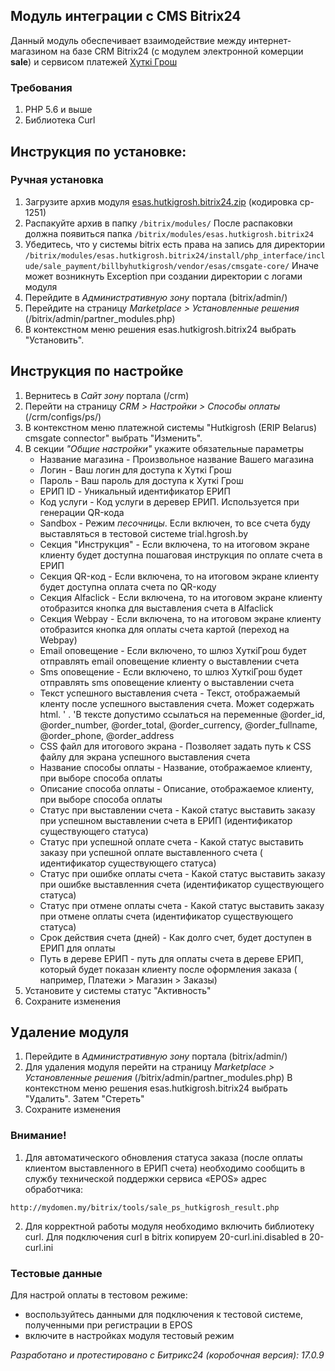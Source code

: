 ## Модуль интеграции с CMS Bitrix24
Данный модуль обеспечивает взаимодействие между интернет-магазином на базе CRM Bitrix24 (с модулем электронной
комерции __sale__) и сервисом платежей [Хуткi Грош](https://hutkigrosh.by)
  
### Требования ###
1. PHP 5.6 и выше
1. Библиотека Curl

## Инструкция по установке:

### Ручная установка
1. Загрузите архив модуля [esas.hutkigrosh.bitrix24.zip](https://bitbucket.org/esasby/cmsgate-bitrix24-hutkigrosh/raw/master/esas.hutkigrosh.bitrix24.zip)
(кодировка cp-1251) 
1. Распакуйте архив в папку 
```/bitrix/modules/```
После распаковки должна появиться папка 
```/bitrix/modules/esas.hutkigrosh.bitrix24```
1. Убедитесь, что у системы bitrix есть права на запись для директории
```/bitrix/modules/esas.hutkigrosh.bitrix24/install/php_interface/include/sale_payment/billbyhutkigrosh/vendor/esas/cmsgate-core/```
Иначе может возникнуть Exception при создании директории с логами модуля
1. Перейдите в _Административную зону_ портала (bitrix/admin/)
1. Перейдите на страницу _Marketplace > Установленные решения_ (/bitrix/admin/partner_modules.php)
1. В контекстном меню решения esas.hutkigrosh.bitrix24 выбрать "Установить".

## Инструкция по настройке
1. Вернитесь в _Сайт зону_ портала (/crm)
2. Перейти на страницу _CRM > Настройки > Способы оплаты_ (/crm/configs/ps/)
3. В контекстном меню платежной системы "Hutkigrosh (ERIP Belarus) cmsgate connector" выбрать "Изменить".
4. В секции _"Общие настройки"_ укажите обязательные параметры
    * Название магазина - Произвольное название Вашего магазина
    * Логин - Ваш логин для доступа к Хуткi Грош
    * Пароль - Ваш пароль для доступа к Хуткi Грош
    * ЕРИП ID - Уникальный идентификатор ЕРИП
    * Код услуги - Код услуги в деревер ЕРИП. Используется при генерации QR-кода
    * Sandbox - Режим *песочницы*. Если включен, то все счета буду выставляться в тестовой системе trial.hgrosh.by
    * Секция "Инструкция" - Если включена, то на итоговом экране клиенту будет доступна пошаговая инструкция по оплате
      счета в ЕРИП
    * Секция QR-код - Если включена, то на итоговом экране клиенту будет доступна оплата счета по QR-коду
    * Секция Alfaclick - Если включена, то на итоговом экране клиенту отобразится кнопка для выставления счета в
      Alfaclick
    * Секция Webpay - Если включена, то на итоговом экране клиенту отобразится кнопка для оплаты счета картой (переход
      на
      Webpay)
   * Email оповещение - Если включено, то шлюз ХуткiГрош будет отправлять email оповещение клиенту о выставлении счета
   * Sms оповещение - Если включено, то шлюз ХуткiГрош будет отправлять sms оповещение клиенту о выставлении счета
   * Текст успешного выставления счета - Текст, отображаемый кленту после успешного выставления счета. Может содержать
     html. ' .
     'В тексте допустимо ссылаться на переменные @order_id, @order_number, @order_total, @order_currency,
     @order_fullname, @order_phone, @order_address
   * CSS файл для итогового экрана - Позволяет задать путь к CSS файлу для экрана успешного выставления счета
   * Название способы оплаты - Название, отображаемое клиенту, при выборе способа оплаты
   * Описание способа оплаты - Описание, отображаемое клиенту, при выборе способа оплаты
   * Статус при выставлении счета - Какой статус выставить заказу при успешном выставлении счета в ЕРИП (идентификатор
     существующего статуса)
   * Статус при успешной оплате счета - Какой статус выставить заказу при успешной оплате выставленного счета (
     идентификатор существующего статуса)
   * Статус при ошибке оплаты счета - Какой статус выставить заказу при ошибке выставленния счета (идентификатор
     существующего статуса)
   * Статус при отмене оплаты счета - Какой статус выставить заказу при отмене оплаты счета (идентификатор существующего
     статуса)
   * Срок действия счета (дней) - Как долго счет, будет доступен в ЕРИП для оплаты
   * Путь в дереве ЕРИП - путь для оплаты счета в дереве ЕРИП, который будет показан клиенту после оформления заказа (
     например, Платежи > Магазин > Заказы)
5. Установите у системы статус "Активность"
6. Сохраните изменения

## Удаление модуля
1. Перейдите в _Административную зону_ портала (bitrix/admin/)
1. Для удаления модуля перейти на страницу _Marketplace > Установленные решения_ (/bitrix/admin/partner_modules.php)
В контекстном меню решения esas.hutkigrosh.bitrix24 выбрать "Удалить". Затем "Стереть"
1. Сохраните изменения

### Внимание!
1. Для автоматического обновления статуса заказа (после оплаты клиентом выставленного в ЕРИП счета) необходимо сообщить в службу технической поддержки сервиса «EPOS» адрес обработчика:
```
http://mydomen.my/bitrix/tools/sale_ps_hutkigrosh_result.php
```
2. Для корректной работы модуля необходимо включить библиотеку curl. Для подключения curl в bitrix копируем 20-curl.ini.disabled в 20-curl.ini

### Тестовые данные
Для настрой оплаты в тестовом режиме:
 * воспользуйтесь данными для подключения к тестовой системе, полученными при регистрации в EPOS
 * включите в настройках модуля тестовый режим 

_Разработано и протестировано с Битрикс24 (коробочная версия): 17.0.9_


